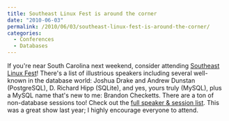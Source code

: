 ```yaml
---
title: Southeast Linux Fest is around the corner
date: "2010-06-03"
permalink: /2010/06/03/southeast-linux-fest-is-around-the-corner/
categories:
  - Conferences
  - Databases
---
```

If you're near South Carolina next weekend, consider attending [Southeast Linux Fest][1]! There's a list of illustrious speakers including several well-known in the database world: Joshua Drake and Andrew Dunstan (PostgreSQL), D. Richard Hipp (SQLite), and yes, yours truly (MySQL), plus a MySQL name that's new to me: Brandon Checketts. There are a ton of non-database sessions too! Check out the [full speaker &#038; session list][2]. This was a great show last year; I highly encourage everyone to attend.

 [1]: http://southeastlinuxfest.org/
 [2]: http://www.southeastlinuxfest.org/node/62
